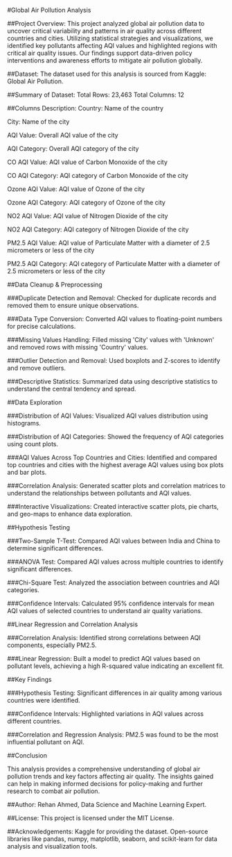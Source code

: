 
#Global Air Pollution Analysis

##Project Overview:
This project analyzed global air pollution data to uncover critical variability and patterns in air quality across different countries and cities. Utilizing statistical strategies and visualizations, we identified key pollutants affecting AQI values and highlighted regions with critical air quality issues. Our findings support data-driven policy interventions and awareness efforts to mitigate air pollution globally.

##Dataset:
The dataset used for this analysis is sourced from Kaggle: Global Air Pollution.

##Summary of Dataset:
Total Rows: 23,463
Total Columns: 12

##Columns Description:
Country: Name of the country

City: Name of the city

AQI Value: Overall AQI value of the city

AQI Category: Overall AQI category of the city

CO AQI Value: AQI value of Carbon Monoxide of the city

CO AQI Category: AQI category of Carbon Monoxide of the city

Ozone AQI Value: AQI value of Ozone of the city

Ozone AQI Category: AQI category of Ozone of the city

NO2 AQI Value: AQI value of Nitrogen Dioxide of the city

NO2 AQI Category: AQI category of Nitrogen Dioxide of the city

PM2.5 AQI Value: AQI value of Particulate Matter with a diameter of 2.5 micrometers or less of the city

PM2.5 AQI Category: AQI category of Particulate Matter with a diameter of 2.5 micrometers or less of the city

##Data Cleanup & Preprocessing

###Duplicate Detection and Removal:
Checked for duplicate records and removed them to ensure unique observations.

###Data Type Conversion:
Converted AQI values to floating-point numbers for precise calculations.

###Missing Values Handling:
Filled missing 'City' values with 'Unknown' and removed rows with missing 'Country' values.

###Outlier Detection and Removal:
Used boxplots and Z-scores to identify and remove outliers.

###Descriptive Statistics:
Summarized data using descriptive statistics to understand the central tendency and spread.

##Data Exploration

###Distribution of AQI Values:
Visualized AQI values distribution using histograms.

###Distribution of AQI Categories:
Showed the frequency of AQI categories using count plots.

###AQI Values Across Top Countries and Cities:
Identified and compared top countries and cities with the highest average AQI values using box plots and bar plots.

###Correlation Analysis:
Generated scatter plots and correlation matrices to understand the relationships between pollutants and AQI values.

###Interactive Visualizations:
Created interactive scatter plots, pie charts, and geo-maps to enhance data exploration.

##Hypothesis Testing

###Two-Sample T-Test:
Compared AQI values between India and China to determine significant differences.

###ANOVA Test:
Compared AQI values across multiple countries to identify significant differences.

###Chi-Square Test:
Analyzed the association between countries and AQI categories.

###Confidence Intervals:
Calculated 95% confidence intervals for mean AQI values of selected countries to understand air quality variations.

##Linear Regression and Correlation Analysis

###Correlation Analysis:
Identified strong correlations between AQI components, especially PM2.5.

###Linear Regression:
Built a model to predict AQI values based on pollutant levels, achieving a high R-squared value indicating an excellent fit.

##Key Findings

###Hypothesis Testing: 
Significant differences in air quality among various countries were identified.

###Confidence Intervals: 
Highlighted variations in AQI values across different countries.

###Correlation and Regression Analysis: 
PM2.5 was found to be the most influential pollutant on AQI.

##Conclusion

This analysis provides a comprehensive understanding of global air pollution trends and key factors affecting air quality. The insights gained can help in making informed decisions for policy-making and further research to combat air pollution.

##Author:
Rehan Ahmed, Data Science and Machine Learning Expert.

##License:
This project is licensed under the MIT License.

##Acknowledgements:
Kaggle for providing the dataset.
Open-source libraries like pandas, numpy, matplotlib, seaborn, and scikit-learn for data analysis and visualization tools.
